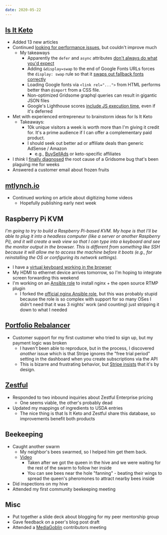 ```yaml
---
date: 2020-05-22
---
```


## [Is It Keto](https://isitketo.org)

- Added 13 new articles
- Continued [looking for performance issues](https://twitter.com/deliberatecoder/status/1263205208429072386), but couldn't improve much
  - My takeaways
    - Apparently the `defer` and `async` attributes [don't always do what you'd expect](https://www.html5rocks.com/en/tutorials/speed/script-loading/)
    - Adding `&display=swap` to the end of Google Fonts URLs forces the `display: swap` rule so that it [swaps out fallback fonts correctly](https://fontsplugin.com/google-fonts-font-display-swap/)
    - Loading Google fonts via `<link rel="...">` from HTML performs better than `@import` from a CSS file.
    - Non-optimized Gridsome graphql queries can result in gigantic JSON files
    - Google's Lighthouse scores [include JS execution time](https://twitter.com/KristianJI/status/1263209834838712320), even if it's deferred
- Met with experienced entrepreneur to brainstorm ideas for Is It Keto
  - Takeaways:
    - 10k unique visitors a week is worth more than I'm giving it credit for. It's a prime audience if I can offer a complementary paid product.
    - I should seek out better ad or affiliate deals than generic AdSense / Amazon
      - e.g., [BuySellAds](https://www.buysellads.com/) or keto-specific affiliates
- I _think_ I [finally diagnosed](https://github.com/gridsome/gridsome/issues/1032#issuecomment-632908706) the root cause of a Gridsome bug that's been plaguing me for weeks
- Answered a customer email about frozen fruits

## [mtlynch.io](https://mtlynch.io)

- Continued working on article about digitizing home videos
  - Hopefully publishing early next week

## Raspberry Pi KVM

_I'm going to try to build a Raspberry Pi-based KVM. My hope is that I'll be able to plug it into a headless computer (like a server or another Raspberry Pi), and it will create a web view so that I can type into a keyboard and see the monitor output in the browser. This is different from something like SSH because it will allow me to access the machine before it boots (e.g., for reinstalling the OS or configuring its network settings)._

- I have a [virtual keyboard working in the browser](https://photos.app.goo.gl/Zx5Q1ykwcJwrPh9L8)
- My HDMI to ethernet device arrives tomorrow, so I'm hoping to integrate screen forwarding this weekend
- I'm working on an [Ansible role](https://github.com/mtlynch/ansible-role-nginx-rtmp) to install nginx + the open source RTMP plugin
  - I forked the [official nginx Ansible role](https://github.com/nginxinc/ansible-role-nginx), but this was probably stupid because the role is so complex with support for so many OSes I didn't need that it was 3 nights' work (and counting) just stripping it down to what I needed

## [Portfolio Rebalancer](https://assetrebalancer.com)

- Customer support for my first customer who tried to sign up, but my payment logic was broken
  - I haven't been able to reproduce, but in the process, I discovered _another_ issue which is that Stripe ignores the "free trial period" setting in the dashboard when you create subscriptions via the API
  - This is bizarre and frustrating behavior, but [Stripe insists](TeCt.webp) that it's by design.

## [Zestful](https://zestfuldata.com/)

- Responded to two inbound inquiries about Zestful Enterprise pricing
  - One seems viable, the other's probably dead
- Updated my mappings of ingredients to USDA entries
  - The nice thing is that Is It Keto and Zestful share this database, so improvements benefit both products

## Beekeeping

- Caught another swarm
  - My neighbor's bees swarmed, so I helped him get them back.
  - [Video](https://photos.app.goo.gl/RhXr9pcTYzDY6Ft98)
    - Taken after we got the queen in the hive and we were waiting for the rest of the swarm to follow her inside
    - You can see bees near the hole "fanning" - beating their wings to spread the queen's pheromones to attract nearby bees inside
- Did inspections on my hive
- Attended my first community beekeeping meeting

## Misc

- Put together a slide deck about blogging for my peer mentorship group
- Gave feedback on a peer's blog post draft
- Attended a [MediaGoblin](https://mediagoblin.org/) contributors meeting
